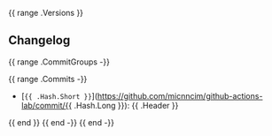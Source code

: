 {{ range .Versions }}

## Changelog

{{ range .CommitGroups -}}

{{ range .Commits -}}

- [`{{ .Hash.Short }}`](https://github.com/micnncim/github-actions-lab/commit/{{ .Hash.Long }}): {{ .Header }}

{{ end }}
{{ end -}}
{{ end -}}
